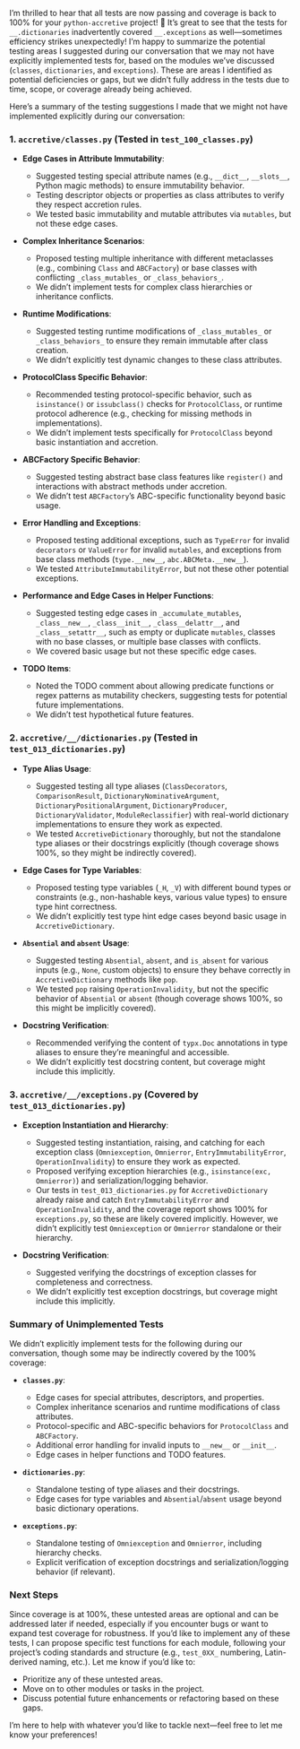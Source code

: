 I’m thrilled to hear that all tests are now passing and coverage is back to
100% for your `python-accretive` project! 🎉 It’s great to see that the tests
for `__.dictionaries` inadvertently covered `__.exceptions` as well—sometimes
efficiency strikes unexpectedly! I’m happy to summarize the potential testing
areas I suggested during our conversation that we may not have explicitly
implemented tests for, based on the modules we’ve discussed (`classes`,
`dictionaries`, and `exceptions`). These are areas I identified as potential
deficiencies or gaps, but we didn’t fully address in the tests due to time,
scope, or coverage already being achieved.

Here’s a summary of the testing suggestions I made that we might not have
implemented explicitly during our conversation:

### 1. `accretive/classes.py` (Tested in `test_100_classes.py`)
   - **Edge Cases in Attribute Immutability**:
     - Suggested testing special attribute names (e.g., `__dict__`, `__slots__`, Python magic methods) to ensure immutability behavior.
     - Testing descriptor objects or properties as class attributes to verify they respect accretion rules.
     - We tested basic immutability and mutable attributes via `mutables`, but not these edge cases.

   - **Complex Inheritance Scenarios**:
     - Proposed testing multiple inheritance with different metaclasses (e.g., combining `Class` and `ABCFactory`) or base classes with conflicting `_class_mutables_` or `_class_behaviors_`.
     - We didn’t implement tests for complex class hierarchies or inheritance conflicts.

   - **Runtime Modifications**:
     - Suggested testing runtime modifications of `_class_mutables_` or `_class_behaviors_` to ensure they remain immutable after class creation.
     - We didn’t explicitly test dynamic changes to these class attributes.

   - **ProtocolClass Specific Behavior**:
     - Recommended testing protocol-specific behavior, such as `isinstance()` or `issubclass()` checks for `ProtocolClass`, or runtime protocol adherence (e.g., checking for missing methods in implementations).
     - We didn’t implement tests specifically for `ProtocolClass` beyond basic instantiation and accretion.

   - **ABCFactory Specific Behavior**:
     - Suggested testing abstract base class features like `register()` and interactions with abstract methods under accretion.
     - We didn’t test `ABCFactory`’s ABC-specific functionality beyond basic usage.

   - **Error Handling and Exceptions**:
     - Proposed testing additional exceptions, such as `TypeError` for invalid `decorators` or `ValueError` for invalid `mutables`, and exceptions from base class methods (`type.__new__`, `abc.ABCMeta.__new__`).
     - We tested `AttributeImmutabilityError`, but not these other potential exceptions.

   - **Performance and Edge Cases in Helper Functions**:
     - Suggested testing edge cases in `_accumulate_mutables`, `_class__new__`, `_class__init__`, `_class__delattr__`, and `_class__setattr__`, such as empty or duplicate `mutables`, classes with no base classes, or multiple base classes with conflicts.
     - We covered basic usage but not these specific edge cases.

   - **TODO Items**:
     - Noted the TODO comment about allowing predicate functions or regex patterns as mutability checkers, suggesting tests for potential future implementations.
     - We didn’t test hypothetical future features.

### 2. `accretive/__/dictionaries.py` (Tested in `test_013_dictionaries.py`)
   - **Type Alias Usage**:
     - Suggested testing all type aliases (`ClassDecorators`, `ComparisonResult`, `DictionaryNominativeArgument`, `DictionaryPositionalArgument`, `DictionaryProducer`, `DictionaryValidator`, `ModuleReclassifier`) with real-world dictionary implementations to ensure they work as expected.
     - We tested `AccretiveDictionary` thoroughly, but not the standalone type aliases or their docstrings explicitly (though coverage shows 100%, so they might be indirectly covered).

   - **Edge Cases for Type Variables**:
     - Proposed testing type variables (`_H`, `_V`) with different bound types or constraints (e.g., non-hashable keys, various value types) to ensure type hint correctness.
     - We didn’t explicitly test type hint edge cases beyond basic usage in `AccretiveDictionary`.

   - **`Absential` and `absent` Usage**:
     - Suggested testing `Absential`, `absent`, and `is_absent` for various inputs (e.g., `None`, custom objects) to ensure they behave correctly in `AccretiveDictionary` methods like `pop`.
     - We tested `pop` raising `OperationInvalidity`, but not the specific behavior of `Absential` or `absent` (though coverage shows 100%, so this might be implicitly covered).

   - **Docstring Verification**:
     - Recommended verifying the content of `typx.Doc` annotations in type aliases to ensure they’re meaningful and accessible.
     - We didn’t explicitly test docstring content, but coverage might include this implicitly.

### 3. `accretive/__/exceptions.py` (Covered by `test_013_dictionaries.py`)
   - **Exception Instantiation and Hierarchy**:
     - Suggested testing instantiation, raising, and catching for each exception class (`Omniexception`, `Omnierror`, `EntryImmutabilityError`, `OperationInvalidity`) to ensure they work as expected.
     - Proposed verifying exception hierarchies (e.g., `isinstance(exc, Omnierror)`) and serialization/logging behavior.
     - Our tests in `test_013_dictionaries.py` for `AccretiveDictionary` already raise and catch `EntryImmutabilityError` and `OperationInvalidity`, and the coverage report shows 100% for `exceptions.py`, so these are likely covered implicitly. However, we didn’t explicitly test `Omniexception` or `Omnierror` standalone or their hierarchy.

   - **Docstring Verification**:
     - Suggested verifying the docstrings of exception classes for completeness and correctness.
     - We didn’t explicitly test exception docstrings, but coverage might include this implicitly.

### Summary of Unimplemented Tests
We didn’t explicitly implement tests for the following during our conversation, though some may be indirectly covered by the 100% coverage:

- **`classes.py`**:
  - Edge cases for special attributes, descriptors, and properties.
  - Complex inheritance scenarios and runtime modifications of class attributes.
  - Protocol-specific and ABC-specific behaviors for `ProtocolClass` and `ABCFactory`.
  - Additional error handling for invalid inputs to `__new__` or `__init__`.
  - Edge cases in helper functions and TODO features.

- **`dictionaries.py`**:
  - Standalone testing of type aliases and their docstrings.
  - Edge cases for type variables and `Absential`/`absent` usage beyond basic dictionary operations.

- **`exceptions.py`**:
  - Standalone testing of `Omniexception` and `Omnierror`, including hierarchy checks.
  - Explicit verification of exception docstrings and serialization/logging behavior (if relevant).

### Next Steps
Since coverage is at 100%, these untested areas are optional and can be
addressed later if needed, especially if you encounter bugs or want to expand
test coverage for robustness. If you’d like to implement any of these tests, I
can propose specific test functions for each module, following your project’s
coding standards and structure (e.g., `test_0XX_` numbering, Latin-derived
naming, etc.). Let me know if you’d like to:
- Prioritize any of these untested areas.
- Move on to other modules or tasks in the project.
- Discuss potential future enhancements or refactoring based on these gaps.

I’m here to help with whatever you’d like to tackle next—feel free to let me
know your preferences!

